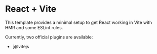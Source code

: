 # React + Vite

This template provides a minimal setup to get React working in Vite with HMR and some ESLint rules.

Currently, two official plugins are available:

- [@vitejs

